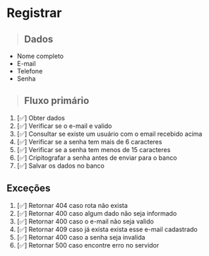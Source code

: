 # Registrar

> ## Dados
* Nome completo
* E-mail
* Telefone
* Senha

> ## Fluxo primário
1. [✅] Obter dados
2. [✅] Verificar se o e-mail e valido
3. [✅] Consultar se existe um usuário com o email recebido acima
4. [✅] Verificar se a senha tem mais de 6 caracteres
5. [✅] Verificar se a senha tem menos de 15 caracteres
6. [✅] Cripitografar a senha antes de enviar para o banco
7. [✅] Salvar os dados no banco 

## Exceções
1. [✅] Retornar 404 caso rota não exista
2. [✅] Retornar 400 caso algum dado não seja informado
3. [✅] Retornar 400 caso o e-mail não seja valido
4. [✅] Retornar 409 caso já exista exista esse e-mail cadastrado
5. [✅] Retornar 400 caso a senha seja invalida
6. [✅] Retornar 500 caso encontre erro no servidor